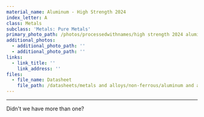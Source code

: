 ```yaml
---
material_name: Aluminum - High Strength 2024
index_letter: A
class: Metals
subclass: 'Metals: Pure Metals'
primary_photo_path: /photos/processedwithnames/high strength 2024 aluminum.jpeg
additional_photos:
  - additional_photo_path: ''
  - additional_photo_path: ''
links:
  - link_title: ''
    link_address: ''
files:
  - file_name: Datasheet
    file_path: /datasheets/metals and alloys/non-ferrous/aluminum and alloys/aluminum high strength 2024.pdf
---
```


---

Didn't we have more than one?